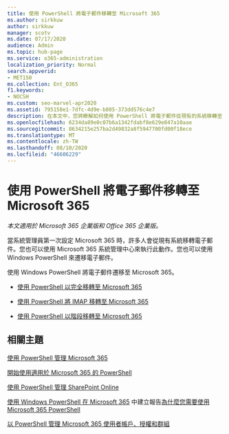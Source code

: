 ```yaml
---
title: 使用 PowerShell 將電子郵件移轉至 Microsoft 365
ms.author: sirkkuw
author: sirkkuw
manager: scotv
ms.date: 07/17/2020
audience: Admin
ms.topic: hub-page
ms.service: o365-administration
localization_priority: Normal
search.appverid:
- MET150
ms.collection: Ent_O365
f1.keywords:
- NOCSH
ms.custom: seo-marvel-apr2020
ms.assetid: 795158e1-7dfc-4d9e-b805-373dd576c4e7
description: 在本文中，您將瞭解如何使用 PowerShell 將電子郵件從現有的系統移轉至 Microsoft 365。
ms.openlocfilehash: 6234da89e0c07b6a1342fdabf8e629e847a10aae
ms.sourcegitcommit: 8634215e257ba2d49832a8f5947700fd00f18ece
ms.translationtype: MT
ms.contentlocale: zh-TW
ms.lasthandoff: 08/10/2020
ms.locfileid: "46606229"
---
```

# <a name="use-powershell-for-email-migration-to-microsoft-365"></a>使用 PowerShell 將電子郵件移轉至 Microsoft 365

*本文適用於 Microsoft 365 企業版和 Office 365 企業版。*

當系統管理員第一次設定 Microsoft 365 時，許多人會從現有系統移轉電子郵件。您也可以使用 Microsoft 365 系統管理中心來執行此動作。您也可以使用 Windows PowerShell 來遷移電子郵件。
  
使用 Windows PowerShell 將電子郵件遷移至 Microsoft 365。 
  
- [使用 PowerShell 以完全移轉至 Microsoft 365](use-powershell-to-perform-a-cutover-migration-to-office-365.md)
    
- [使用 PowerShell 將 IMAP 移轉至 Microsoft 365](use-powershell-to-perform-an-imap-migration-to-office-365.md)
    
- [使用 PowerShell 以階段移轉至 Microsoft 365](use-powershell-to-perform-a-staged-migration-to-office-365.md)
    
## <a name="related-topics"></a>相關主題

[使用 PowerShell 管理 Microsoft 365](manage-office-365-with-office-365-powershell.md)
  
[開始使用適用於 Microsoft 365 的 PowerShell](getting-started-with-office-365-powershell.md)
  
[使用 PowerShell 管理 SharePoint Online](manage-sharepoint-online-with-office-365-powershell.md)
  
[使用 Windows PowerShell 在 Microsoft 365](use-windows-powershell-to-create-reports-in-office-365.md) 
 中建立報告[為什麼您需要使用 Microsoft 365 PowerShell](why-you-need-to-use-office-365-powershell.md)
  
[以 PowerShell 管理 Microsoft 365 使用者帳戶、授權和群組](manage-user-accounts-and-licenses-with-office-365-powershell.md)

